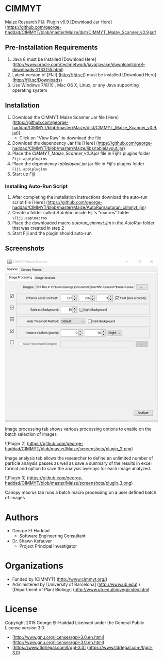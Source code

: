 # CIMMYT
Maize Research FIJI Plugin v0.9 [Download Jar Here] (https://github.com/george-haddad/CIMMYT/blob/master/Maize/dist/CIMMYT_Maize_Scanner_v0.9.jar)

## Pre-Installation Requirements

1. Java 8 must be installed [Download Here] (http://www.oracle.com/technetwork/java/javase/downloads/jre8-downloads-2133155.html)
2. Latest version of [FIJI] (http://fiji.sc/) must be installed [Download Here] (http://fiji.sc/Downloads)
3. Use Windows 7/8/10 , Mac OS X, Linux, or any Java supporting operating system

## Installation

1. Download the CIMMYT Maize Scanner Jar file [Here] (https://github.com/george-haddad/CIMMYT/blob/master/Maize/dist/CIMMYT_Maize_Scanner_v0.9.jar))
   * Click on "View Raw" to download the file
2. Download the dependency Jar file [Here] (https://github.com/george-haddad/CIMMYT/blob/master/Maize/libs/tablelayout.jar)
3. Place the *CIMMYT_Maize_Scanner_v0.9.jar* file in Fiji's plugins folder `Fiji.app\plugins`
4. Place the dependency *tablelayout.jar* jar file in Fiji's plugins folder `Fiji.app\plugins`
5. Start up Fiji

### Installing Auto-Run Script

1. After completing the installation instructions download the auto-run script file [Here] (https://github.com/george-haddad/CIMMYT/blob/master/Maize/AutoRun/autorun_cimmyt.ijm)
2. Create a folder called *AutoRun* inside Fiji's "macros" folder `\Fiji.app\macros`
3. Place the downloaded macro *autorun_cimmyt.ijm* in the *AutoRun* folder that was created in step 2
4. Start Fiji and the plugin should auto-run

## Screenshots
![Plugin 1](https://github.com/george-haddad/CIMMYT/blob/master/Maize/screenshots/plugin_1.png)

Image processing tab shows various processing options to enable on the batch selection of images

![Plugin 2] (https://github.com/george-haddad/CIMMYT/blob/master/Maize/screenshots/plugin_2.png)

Image analysis tab allows the researcher to define an unlimited number of particle analysis passes as well as save a summary of the results in excel format and option to save the analysis overlays for each image analyzed.

![Plugin 3] (https://github.com/george-haddad/CIMMYT/blob/master/Maize/screenshots/plugin_3.png)

Canopy macros tab runs a batch macro processing on a user defined batch of images

# Authors
* George El-Haddad
  * Software Engineering Consultant
* Dr. Shawn Kefauver
  * Project Principal Investigator

# Organizations
* Funded by [CIMMYT] (http://www.cimmyt.org/)
* Administered by [University of Barcelona] (http://www.ub.edu) / [Department of Plant Biology] (http://www.ub.edu/bioveg/index.htm)

# License
Copyright 2015 George El-Haddad
Licensed under the General Public License version 3.0
* [http://www.gnu.org/licenses/gpl-3.0.en.html] (http://www.gnu.org/licenses/gpl-3.0.en.html)
* [https://www.tldrlegal.com/l/gpl-3.0] (https://www.tldrlegal.com/l/gpl-3.0)
